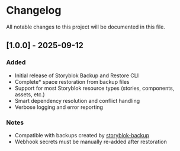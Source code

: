 # Changelog

All notable changes to this project will be documented in this file.

## [1.0.0] - 2025-09-12

### Added
- Initial release of Storyblok Backup and Restore CLI
- Complete* space restoration from backup files
- Support for most Storyblok resource types (stories, components, assets, etc.)
- Smart dependency resolution and conflict handling
- Verbose logging and error reporting


### Notes
- Compatible with backups created by [storyblok-backup](https://github.com/webflorist/storyblok-backup)
- Webhook secrets must be manually re-added after restoration

